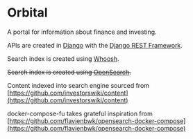 # Orbital

A portal for information about finance and investing.

APIs are created in [Django](https://www.djangoproject.com/) with the [Django REST Framework](django-rest-framework.org).

Search index is created using [Whoosh](https://whoosh.readthedocs.io/en/latest/index.html).

~~Search index is created using [OpenSearch](https://opensearch.org/).~~

Content indexed into search engine sourced from [https://github.com/investorswiki/content](https://github.com/investorswiki/content)

docker-compose-fu takes grateful inspiration from [https://github.com/flavienbwk/opensearch-docker-compose](https://github.com/flavienbwk/opensearch-docker-compose)
